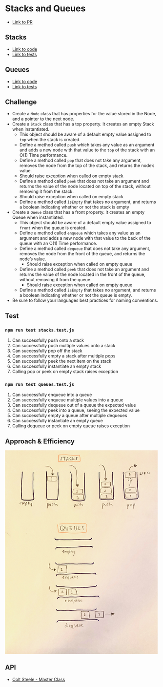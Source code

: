# Stacks and Queues

- [Link to PR](https://github.com/LydiaMT/data-structures-and-algorithms/pull/28)
## Stacks
- [Link to code](https://github.com/LydiaMT/data-structures-and-algorithms/blob/main/javascript/code-challenges/stacksAndQueues/stacks.js)
- [Link to tests](https://github.com/LydiaMT/data-structures-and-algorithms/blob/main/javascript/code-challenges/stacksAndQueues/__tests__/stacks.test.js)

## Queues
- [Link to code](https://github.com/LydiaMT/data-structures-and-algorithms/blob/main/javascript/code-challenges/stacksAndQueues/queues.js)
- [Link to tests](https://github.com/LydiaMT/data-structures-and-algorithms/blob/main/javascript/code-challenges/stacksAndQueues/__tests__/queues.test.js)

## Challenge

- Create a `Node` class that has properties for the value stored in the Node, and a pointer to the next node.
- Create a `Stack` class that has a top property. It creates an empty Stack when instantiated.
  - This object should be aware of a default empty value assigned to `top` when the stack is created.
  - Define a method called `push` which takes any value as an argument and adds a new node with that value to the `top` of the stack with an O(1) Time performance.
  - Define a method called `pop` that does not take any argument, removes the node from the top of the stack, and returns the node’s value.
  - Should raise exception when called on empty stack
  - Define a method called `peek` that does not take an argument and returns the value of the node located on top of the stack, without removing it from the stack.
  - Should raise exception when called on empty stack
  - Define a method called `isEmpty` that takes no argument, and returns a boolean indicating whether or not the stack is empty
- Create a `Queue` class that has a front property. It creates an empty Queue when instantiated.
  - This object should be aware of a default empty value assigned to `front` when the queue is created.
  - Define a method called `enqueue` which takes any value as an argument and adds a new node with that value to the back of the queue with an O(1) Time performance.
  - Define a method called `dequeue` that does not take any argument, removes the node from the front of the queue, and returns the node’s value.
    - Should raise exception when called on empty queue
  - Define a method called `peek` that does not take an argument and returns the value of the node located in the front of the queue, without removing it from the queue.
    - Should raise exception when called on empty queue
  - Define a method called `isEmpty` that takes no argument, and returns a boolean indicating whether or not the queue is empty.
- Be sure to follow your languages best practices for naming conventions.

## Test

### `npm run test stacks.test.js`

1. Can successfully push onto a stack
1. Can successfully push multiple values onto a stack
1. Can successfully pop off the stack
1. Can successfully empty a stack after multiple pops
1. Can successfully peek the next item on the stack
1. Can successfully instantiate an empty stack
1. Calling pop or peek on empty stack raises exception

### `npm run test queues.test.js`

1. Can successfully enqueue into a queue
1. Can successfully enqueue multiple values into a queue
1. Can successfully dequeue out of a queue the expected value
1. Can successfully peek into a queue, seeing the expected value
1. Can successfully empty a queue after multiple dequeues
1. Can successfully instantiate an empty queue
1. Calling dequeue or peek on empty queue raises exception

## Approach & Efficiency

<img src="img/saq1.jpeg" width ="500">

## API

- [Colt Steele - Master Class](https://www.udemy.com/share/101XY2BUQedlZVRXQ=/)
